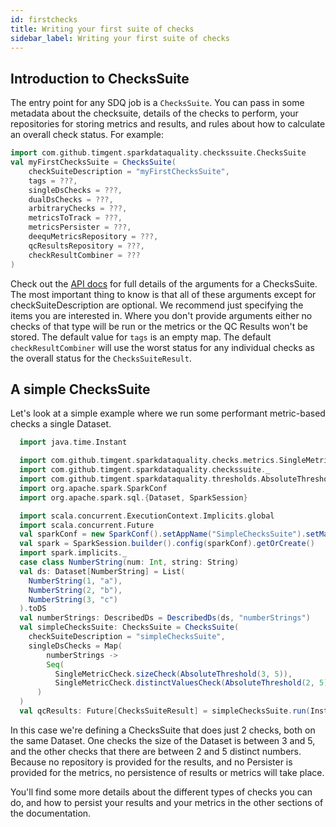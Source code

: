 ```yaml
---
id: firstchecks
title: Writing your first suite of checks
sidebar_label: Writing your first suite of checks
---
```

## Introduction to ChecksSuite
The entry point for any SDQ job is a `ChecksSuite`. You can pass in some metadata about the checksuite, details of the 
checks to perform, your repositories for storing metrics and results, and rules about how to calculate an overall 
check status. For example:
```scala mdoc:compile-only
import com.github.timgent.sparkdataquality.checkssuite.ChecksSuite
val myFirstChecksSuite = ChecksSuite(
    checkSuiteDescription = "myFirstChecksSuite",
    tags = ???,
    singleDsChecks = ???,
    dualDsChecks = ???,
    arbitraryChecks = ???,
    metricsToTrack = ???,
    metricsPersister = ???,
    deequMetricsRepository = ???,
    qcResultsRepository = ???,
    checkResultCombiner = ???
)
```

Check out the [API docs](/spark-data-quality/api/index.html) for full details of the arguments for a ChecksSuite. The most important thing
to know is that all of these arguments except for checkSuiteDescription are optional. We recommend just specifying the
items you are interested in. Where you don't provide arguments either no checks of that type will be run or the metrics
or the QC Results won't be stored. The default value for `tags` is an empty map. The default `checkResultCombiner` will
use the worst status for any individual checks as the overall status for the `ChecksSuiteResult`.

## A simple ChecksSuite
Let's look at a simple example where we run some performant metric-based checks a single Dataset.
```scala mdoc:compile-only
  import java.time.Instant

  import com.github.timgent.sparkdataquality.checks.metrics.SingleMetricCheck
  import com.github.timgent.sparkdataquality.checkssuite._
  import com.github.timgent.sparkdataquality.thresholds.AbsoluteThreshold
  import org.apache.spark.SparkConf
  import org.apache.spark.sql.{Dataset, SparkSession}

  import scala.concurrent.ExecutionContext.Implicits.global
  import scala.concurrent.Future
  val sparkConf = new SparkConf().setAppName("SimpleChecksSuite").setMaster("local")
  val spark = SparkSession.builder().config(sparkConf).getOrCreate()
  import spark.implicits._
  case class NumberString(num: Int, string: String)
  val ds: Dataset[NumberString] = List(
    NumberString(1, "a"),
    NumberString(2, "b"),
    NumberString(3, "c")
  ).toDS
  val numberStrings: DescribedDs = DescribedDs(ds, "numberStrings")
  val simpleChecksSuite: ChecksSuite = ChecksSuite(
    checkSuiteDescription = "simpleChecksSuite",
    singleDsChecks = Map(
        numberStrings ->
        Seq(
          SingleMetricCheck.sizeCheck(AbsoluteThreshold(3, 5)),
          SingleMetricCheck.distinctValuesCheck(AbsoluteThreshold(2, 5), List("num")))
      )
  )
  val qcResults: Future[ChecksSuiteResult] = simpleChecksSuite.run(Instant.now)
```
In this case we're defining a ChecksSuite that does just 2 checks, both on the same Dataset. One checks the size
of the Dataset is between 3 and 5, and the other checks that there are between 2 and 5 distinct numbers. Because no
repository is provided for the results, and no Persister is provided for the metrics, no persistence of results or
metrics will take place.

You'll find some more details about the different types of checks you can do, and how to persist your results and your
metrics in the other sections of the documentation.